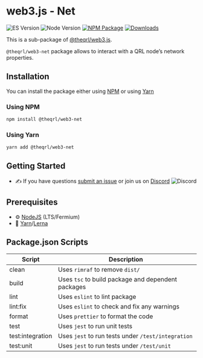 
# web3.js - Net

![ES Version](https://img.shields.io/badge/ES-2020-yellow)
![Node Version](https://img.shields.io/badge/node-18.x-green)
[![NPM Package](https://img.shields.io/npm/v/@theqrl/web3-net)](https://www.npmjs.com/package/@theqrl/web3-net)
[![Downloads](https://img.shields.io/npm/v/@theqrl/web3-net)](https://www.npmjs.com/package/@theqrl/web3-net)

This is a sub-package of [@theqrl/web3.js](https://github.com/theqrl/web3.js).

`@theqrl/web3-net` package allows to interact with a QRL node’s network properties.

## Installation

You can install the package either using [NPM](https://www.npmjs.com/package/@theqrl/web3-net) or using [Yarn](https://yarnpkg.com/package/@theqrl/web3-net)

### Using NPM

```bash
npm install @theqrl/web3-net
```

### Using Yarn

```bash
yarn add @theqrl/web3-net
```

## Getting Started

-   :writing_hand: If you have questions [submit an issue](https://github.com/theqrl/web3.js/issues/new) or join us on [Discord](https://theqrl.org/discord)
    ![Discord](https://img.shields.io/discord/357604137204056065.svg?label=Discord&logo=discord)

## Prerequisites

-   :gear: [NodeJS](https://nodejs.org/) (LTS/Fermium)
-   :toolbox: [Yarn](https://yarnpkg.com/)/[Lerna](https://lerna.js.org/)

## Package.json Scripts

| Script           | Description                                        |
| ---------------- | -------------------------------------------------- |
| clean            | Uses `rimraf` to remove `dist/`                    |
| build            | Uses `tsc` to build package and dependent packages |
| lint             | Uses `eslint` to lint package                      |
| lint:fix         | Uses `eslint` to check and fix any warnings        |
| format           | Uses `prettier` to format the code                 |
| test             | Uses `jest` to run unit tests                      |
| test:integration | Uses `jest` to run tests under `/test/integration` |
| test:unit        | Uses `jest` to run tests under `/test/unit`        |

[docs]: https://docs.theqrl.org/
[repo]: https://github.com/theqrl/web3.js/tree/main/packages/web3-net
[npm-image]: https://img.shields.io/github/package-json/v/theqrl/web3.js/main?filename=packages%2Fweb3-net%2Fpackage.json
[npm-url]: https://npmjs.org/package/@theqrl/web3-net
[downloads-image]: https://img.shields.io/npm/dm/@theqrl/web3-net?label=npm%20downloads
